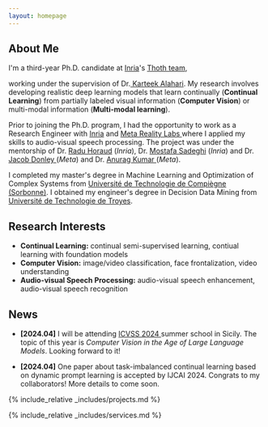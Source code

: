 ```yaml
---
layout: homepage
---
```


## About Me

I'm a third-year Ph.D. candidate at <a href="https://www.inria.fr/en" target="_blank"> Inria</a>'s <a href="https://team.inria.fr/thoth/" target="_blank"> Thoth team</a>,
<!-- , specifically within the <a href="https://med.nyu.edu/research/sackler-institute-graduate-biomedical-sciences/" target="_blank"> Vilcek institute of Biomedical Sciences</a> and the Department of <a href="https://med.nyu.edu/departments-institutes/population-health/" target="_blank"> Population Health</a>. Under the mentorship of Prof.  -->
working under the supervision of Dr.<a href="https://lear.inrialpes.fr/people/alahari/" target="_blank"> Karteek Alahari</a>. My research involves developing realistic deep learning models that learn continually (**Continual Learning**) from partially labeled visual information (**Computer Vision**) or multi-modal information (**Multi-modal learning**).

Prior to joining the Ph.D. program, I had the opportunity to work as a Research Engineer with <a href="https://www.inria.fr/en" target="_blank"> Inria</a> and <a href="https://about.meta.com/realitylabs/" target="_blank"> Meta Reality Labs </a> where I applied my skills to audio-visual speech processing. The project was under the mentorship of Dr. <a href="https://team.inria.fr/perception/team-members/radu-patrice-horaud/" target="_blank"> Radu Horaud</a> (*Inria*), Dr. <a href="https://msaadeghii.github.io/" target="_blank"> Mostafa Sadeghi</a> (*Inria*) and Dr. <a href="https://www.soundzones.com/jdonley/" target="_blank"> Jacob Donley </a> (*Meta*) and Dr. <a href="https://anuragkr90.github.io/" target="_blank"> Anurag Kumar </a> (*Meta*).

I completed my master's degree in Machine Learning and Optimization of Complex Systems from <a href="https://www.utc.fr/en/" target = "_blank"> Université de Technologie de Compiègne (Sorbonne)</a>.  I obtained my engineer's degree in Decision Data Mining from <a href="https://www.utt.fr/" target = "_blank"> Université de Technologie de Troyes</a>. 





## Research Interests
- **Continual Learning:** continual semi-supervised learning, contiual learning with foundation models
- **Computer Vision:** image/video classification, face frontalization, video understanding
- **Audio-visual Speech Processing:** audio-visual speech enhancement, audio-visual speech recognition

## News
- **[2024.04]** I will be attending <a href="https://iplab.dmi.unict.it/icvss2024/Home" target = "_blank"> ICVSS 2024 </a> summer school in Sicily. The topic of this year is *Computer Vision in the Age of Large Language Models*. Looking forward to it!

- **[2024.04]** One paper about task-imbalanced continual learning based on dynamic prompt learning is accepted by IJCAI 2024. Congrats to my collaborators! More details to come soon.


<!-- ## Awards
- **[May. 2023]** <a href="https://gsas.nyu.edu/admissions/financial-aid/graduate-school-fellowships-and-assistantships.html" target="_blank">*MacCracken Awards*</a> for outstanding research and activities -->


{% include_relative _includes/projects.md %}




{% include_relative _includes/services.md %}






